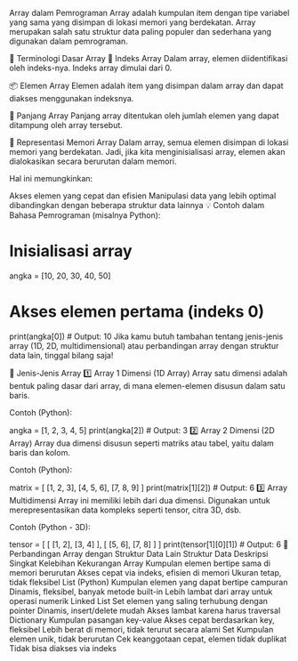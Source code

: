 Array dalam Pemrograman
Array adalah kumpulan item dengan tipe variabel yang sama yang disimpan di lokasi memori yang berdekatan.
Array merupakan salah satu struktur data paling populer dan sederhana yang digunakan dalam pemrograman.

📘 Terminologi Dasar Array
🔢 Indeks Array
Dalam array, elemen diidentifikasi oleh indeks-nya.
Indeks array dimulai dari 0.

📦 Elemen Array
Elemen adalah item yang disimpan dalam array dan dapat diakses menggunakan indeksnya.

📏 Panjang Array
Panjang array ditentukan oleh jumlah elemen yang dapat ditampung oleh array tersebut.

💾 Representasi Memori Array
Dalam array, semua elemen disimpan di lokasi memori yang berdekatan.
Jadi, jika kita menginisialisasi array, elemen akan dialokasikan secara berurutan dalam memori.

Hal ini memungkinkan:

Akses elemen yang cepat dan efisien
Manipulasi data yang lebih optimal dibandingkan dengan beberapa struktur data lainnya
💡 Contoh dalam Bahasa Pemrograman (misalnya Python):

# Inisialisasi array
angka = [10, 20, 30, 40, 50]

# Akses elemen pertama (indeks 0)
print(angka[0])  # Output: 10
Jika kamu butuh tambahan tentang jenis-jenis array (1D, 2D, multidimensional) atau perbandingan array dengan struktur data lain, tinggal bilang saja!

🧱 Jenis-Jenis Array
1️⃣ Array 1 Dimensi (1D Array)
Array satu dimensi adalah bentuk paling dasar dari array, di mana elemen-elemen disusun dalam satu baris.

Contoh (Python):

angka = [1, 2, 3, 4, 5]
print(angka[2])  # Output: 3
2️⃣ Array 2 Dimensi (2D Array)
Array dua dimensi disusun seperti matriks atau tabel, yaitu dalam baris dan kolom.

Contoh (Python):

matrix = [
    [1, 2, 3],
    [4, 5, 6],
    [7, 8, 9]
]
print(matrix[1][2])  # Output: 6
3️⃣ Array Multidimensi
Array ini memiliki lebih dari dua dimensi. Digunakan untuk merepresentasikan data kompleks seperti tensor, citra 3D, dsb.

Contoh (Python - 3D):

tensor = [
    [
        [1, 2],
        [3, 4]
    ],
    [
        [5, 6],
        [7, 8]
    ]
]
print(tensor[1][0][1])  # Output: 6
🔄 Perbandingan Array dengan Struktur Data Lain
Struktur Data	Deskripsi Singkat	Kelebihan	Kekurangan
Array	Kumpulan elemen bertipe sama di memori berurutan	Akses cepat via indeks, efisien di memori	Ukuran tetap, tidak fleksibel
List (Python)	Kumpulan elemen yang dapat bertipe campuran	Dinamis, fleksibel, banyak metode built-in	Lebih lambat dari array untuk operasi numerik
Linked List	Set elemen yang saling terhubung dengan pointer	Dinamis, insert/delete mudah	Akses lambat karena harus traversal
Dictionary	Kumpulan pasangan key-value	Akses cepat berdasarkan key, fleksibel	Lebih berat di memori, tidak terurut secara alami
Set	Kumpulan elemen unik, tidak berurutan	Cek keanggotaan cepat, elemen tidak duplikat	Tidak bisa diakses via indeks